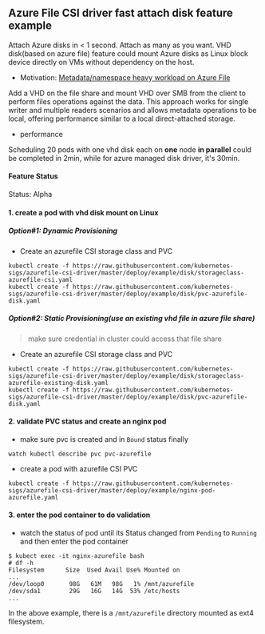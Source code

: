 ## Azure File CSI driver fast attach disk feature example
Attach Azure disks in < 1 second. Attach as many as you want. VHD disk(based on azure file) feature could mount Azure disks as Linux block device directly on VMs without dependency on the host.

 - Motivation: [Metadata/namespace heavy workload on Azure File](https://docs.microsoft.com/en-us/azure/storage/files/storage-troubleshooting-files-performance#cause-2-metadatanamespace-heavy-workload)
 
Add a VHD on the file share and mount VHD over SMB from the client to perform files operations against the data. This approach works for single writer and multiple readers scenarios and allows metadata operations to be local, offering performance similar to a local direct-attached storage. 

 - performance

Scheduling 20 pods with one vhd disk each on **one** node **in parallel** could be completed in 2min, while for azure managed disk driver, it's 30min.

#### Feature Status
Status: Alpha

#### 1. create a pod with vhd disk mount on Linux
##### Option#1: Dynamic Provisioning
 - Create an azurefile CSI storage class and PVC
```console
kubectl create -f https://raw.githubusercontent.com/kubernetes-sigs/azurefile-csi-driver/master/deploy/example/disk/storageclass-azurefile-csi.yaml
kubectl create -f https://raw.githubusercontent.com/kubernetes-sigs/azurefile-csi-driver/master/deploy/example/disk/pvc-azurefile-disk.yaml
```

##### Option#2: Static Provisioning(use an existing vhd file in azure file share)
> make sure credential in cluster could access that file share
 - Create an azurefile CSI storage class and PVC
```console
kubectl create -f https://raw.githubusercontent.com/kubernetes-sigs/azurefile-csi-driver/master/deploy/example/disk/storageclass-azurefile-existing-disk.yaml
kubectl create -f https://raw.githubusercontent.com/kubernetes-sigs/azurefile-csi-driver/master/deploy/example/disk/pvc-azurefile-disk.yaml
```

#### 2. validate PVC status and create an nginx pod
 - make sure pvc is created and in `Bound` status finally
```console
watch kubectl describe pvc pvc-azurefile
```

 - create a pod with azurefile CSI PVC
```console
kubectl create -f https://raw.githubusercontent.com/kubernetes-sigs/azurefile-csi-driver/master/deploy/example/nginx-pod-azurefile.yaml
```

#### 3. enter the pod container to do validation
 - watch the status of pod until its Status changed from `Pending` to `Running` and then enter the pod container
```console
$ kubect exec -it nginx-azurefile bash
# df -h
Filesystem      Size  Used Avail Use% Mounted on
...
/dev/loop0       98G   61M   98G   1% /mnt/azurefile
/dev/sda1        29G   16G   14G  53% /etc/hosts
...
```
In the above example, there is a `/mnt/azurefile` directory mounted as ext4 filesystem.
